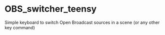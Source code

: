 # OBS_switcher_teensy
Simple keyboard to switch Open Broadcast sources in a scene (or any other key command)
